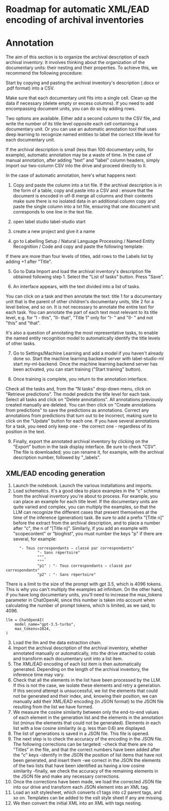 # Roadmap for automatic XML/EAD encoding of archival inventories

# Annotation

The aim of this section is to organize the archival description of each archival inventory. It involves thinking about the organization of the documentary units: their nesting and their properties. To achieve this, we recommend the following procedure: 

Start by copying and pasting the archival inventory's description (.docx or .pdf format) into a CSV. 

Make sure that each documentary unit fits into a single cell. Clean up the data if necessary (delete empty or excess columns). If you need to add encompassing document units, you can do so by adding rows.

Two options are available. Either add a second column to the CSV file, and write the number of its title level opposite each cell containing a documentary unit. Or you can use an automatic annotation tool that uses deep learning to recognize named entities to label the correct title level for each documentary unit.

If the archival description is small (less than 100 documentary units, for example), automatic annotation may be a waste of time. In the case of manual annotation, after adding "text" and "label" column headers, simply import our two-column CSV into the drive and proceed directly to II. 

In the case of automatic annotation, here's what happens next: 

1. Copy and paste the column into a txt file.
If the archival description is in the form of a table, copy and paste into a CSV and : 
ensure that the document is encoded in utf-8
merge all columns and their contents
make sure there is no isolated data in an additional column
copy and paste the single column into a txt file, ensuring that one document unit corresponds to one line in the text file.

2. open label studio label-studio start

3. create a new project and give it a name

4. go to Labelling Setup / Natural Language Processing / Named Entity Recognition / Code and copy and paste the following template: 
<View>
  <Labels name="label" toName="text">
	<Label value="Title 1" background="#D4380D"/>
	<Label value="Title 2" background="#FFA39E"/>
	<Label value="Title 3" background="#D4380D"/>
	<Label value="Title 4" background="#FFC069"/>
  </Labels>
  <Text name="text" value="$text" granularity="word"/>
</View>

If there are more than four levels of titles, add rows to the Labels list by adding +1 after "Title". 

5. Go to Data Import and load the archival inventory's description file obtained following step 1. Select the "List of tasks" button. Press "Save".

6. An interface appears, with the text divided into a list of tasks.

You can click on a task and then annotate the text: title 1 for a documentary unit that is the parent of other children's documentary units, title 2 for a level below, and so on. It is not necessary to annotate the entire text for each task. You can annotate the part of each text most relevant to its title level, e.g. for "I - this", "II- that", "Title 1" only for "I- " and "II- " and not "this" and "that".

It's also a question of annotating the most representative tasks, to enable the named entity recognition model to automatically identify the title levels of other tasks.

7. Go to Settings/Machine Learning and add a model if you haven't already done so. 
Start the machine learning backend server with label-studio-ml start my-ml-backend. Once the machine learning backend server has been activated, you can start training ("Start training" button).

8. Once training is complete, you return to the annotation interface.

Check all the tasks and, from the "N tasks" drop-down menu, click on "Retrieve predictions". The model predicts the title level for each task. 
Select all tasks and click on "Delete annotations". All annotations previously created manually are deleted.
You can then click on "Create annotations from predictions" to save the predictions as annotations.
Correct any annotations from predictions that turn out to be incorrect, making sure to click on the "Update" button for each one. If you have several annotations for a task, you need only keep one - the correct one - regardless of its position in the text.

9. Finally, export the annotated archival inventory by clicking on the "Export" button in the task display interface. Be sure to check "CSV". The file is downloaded; you can rename it, for example, with the archival description number, followed by "_labels".

## XML/EAD encoding generation

1. Launch the notebook. Launch the various installations and imports.
2. Load schematics. 
It's a good idea to place examples in the "c" schema from the archival inventory you're about to process. For example, you can place an example for each title level. If the documentary units are quite varied and complex, you can multiply the examples, so that the LLM can recognize the different cases that present themselves at the time of the inference (generation) task. 
Be sure to add a prefix "[Title n]" before the extract from the archival description, and to place a number after "c", the n of "[Title n]". Similarly, if you add an example with "scopecontent" or "bioghist", you must number the keys "p" if there are several, for example: 
```
      "- Tous correspondants – classé par correspondants"
              "- Sans répertoire"
              """,
              """
              "p1" : "- Tous correspondants – classé par correspondants"
              "p2" : "- Sans répertoire"
```

There is a limit to the size of the prompt with gpt 3.5, which is 4096 tokens. This is why you can't multiply the examples ad infinitum. On the other hand, if you have long documentary units, you'll need to increase the max_tokens parameter in ChatOpenAI, since this number is taken into account when calculating the number of prompt tokens, which is limited, as we said, to 4096. 
```
llm = ChatOpenAI(
    model_name="gpt-3.5-turbo",
    max_tokens=1024,
)
``` 
3. Load the llm and the data extraction chain.
4. Import the archival description of the archival inventory, whether annotated manually or automatically, into the drive attached to colab and transform each documentary unit into a list item.
5. The XML/EAD encoding of each list item is then automatically generated.  Depending on the length of the archival inventory, the inference time may vary.
6. Check that all the elements in the list have been processed by the LLM. If this is not the case, we isolate these elements and retry a generation. If this second attempt is unsuccessful, we list the elements that could not be generated and their index, and, knowing their position, we can manually add their XML/EAD encoding (in JSON format) to the JSON file resulting from the list we have formed.
7. We measure the cosine similarity between only the end-to-end values of each element in the generation list and the elements in the annotation list (minus the elements that could not be generated). Elements in each list with a low cosine similarity (e.g. less than 0.6) are displayed.
8. The list of generations is saved in a JSON file. This file is opened.
9. The next step is to check the accuracy of the encoding in the JSON file. The following corrections can be targeted:
-check that there are no "Titles" in the file, and that the correct numbers have been added after the "c" keys
-identify in the JSON the position of list items that have not been generated, and insert them 
-we correct in the JSON the elements of the two lists that have been identified as having a low cosine similarity
-finally, we check the accuracy of the remaining elements in the JSON file and make any necessary corrections.
10. Once the corrections have been made, we load the corrected JSON file into our drive and transform each JSON element into an XML <c> tag.
11. Load an xslt stylesheet, which converts c1 tags into c2 parent tags, and so on. Templates can be added to the xslt style sheet if any are missing.
12. We then convert the initial XML into an XML with <c> tags nesting.

